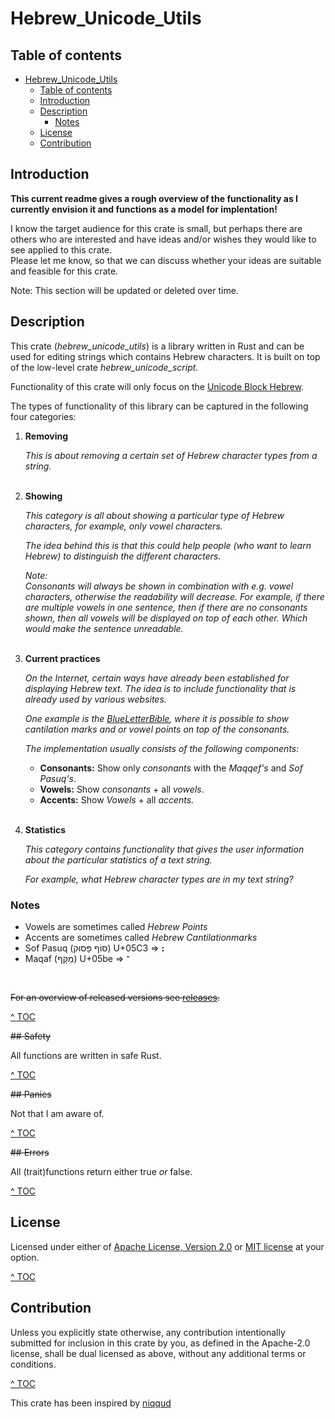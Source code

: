 # Hebrew_Unicode_Utils
## Table of contents <a name="toc"></a>
- [Hebrew\_Unicode\_Utils](#hebrew_unicode_utils)
  - [Table of contents ](#table-of-contents-)
  - [Introduction](#introduction)
  - [Description ](#description-)
    - [Notes](#notes)
  - [License ](#license-)
  - [Contribution ](#contribution-)

## Introduction

**This current readme gives a rough overview of the functionality as I currently envision it and functions as a model for implentation!**

I know the target audience for this crate is small, but perhaps there are others who are interested and have ideas and/or wishes they would like to see applied to this crate.   
Please let me know, so that we can discuss whether your ideas are suitable and feasible for this crate. 

Note: This section will be updated or deleted over time.

## Description <a name="description"></a>

This crate (*hebrew_unicode_utils*) is a library written in Rust and can be used for editing strings which contains Hebrew characters. It is built on top of the low-level crate *hebrew_unicode_script*.

Functionality of this crate will only focus on the [Unicode Block Hebrew](https://www.unicode.org/charts/PDF/U0590.pdf).

The types of functionality of this library can be captured in the following four categories:

1. **Removing**

   *This is about removing a certain set of Hebrew character types from a string.*
<br><br>
2. **Showing**
   
   *This category is all about showing a particular type of Hebrew characters, for example, only vowel characters.*

   *The idea behind this is that this could help people (who want to learn Hebrew) to distinguish the different characters.*

   *Note:*  
   *Consonants will always be shown in combination with e.g. vowel characters, otherwise the readability will decrease. For example, if there are multiple vowels in one sentence, then if there are no consonants  shown, then all vowels will be displayed on top of each other. Which would make the sentence unreadable.*
<br><br>
1. **Current practices**
   
   *On the Internet, certain ways have already been established for displaying Hebrew text.* 
   *The idea is to include functionality that is already used by various websites.*

   *One example is the [BlueLetterBible](https://www.blueletterbible.org/wlc/gen/1/1/s_1001), where it is possible to show  cantilation marks and or vowel points on top of the consonants.* 

   *The implementation usually consists of the following components:*
   - **Consonants:** Show only *consonants* with the *Maqqef's* and *Sof Pasuq's*.   
   -  **Vowels:** Show *consonants* + all *vowels*.   
   -  **Accents:** Show *Vowels* + all *accents.*
<br><br>
1. **Statistics**
   
   *This category contains functionality that gives the user information about the particular statistics of a text string.*

   *For example, what Hebrew character types are in my text string?*

### Notes

- Vowels are sometimes called *Hebrew Points*
- Accents are sometimes called *Hebrew Cantilationmarks*
- Sof Pasuq (סוֹף פָּסוּק) U+05C3  => **׃׃**
- Maqaf (מַקָּף) U+05be => **־**

<br>

~~For an overview of released versions see [releases](https://github.com/Roestdev/hebrew_unicode_utils/releases).~~

[^ TOC](#toc)

~~## Safety <a name="safety"></a>~~

All functions are written in safe Rust.


[^ TOC](#toc)

~~## Panics <a name="panics"></a>~~

Not that I am aware of.

[^ TOC](#toc)

~~## Errors <a name="errors"></a>~~

All (trait)functions return either true *or* false.

[^ TOC](#toc)

## License <a name="license"></a>

Licensed under either of <a href="LICENSE-APACHE">Apache License, Version
2.0</a> or <a href="LICENSE-MIT">MIT license</a> at your option.

[^ TOC](#toc)

## Contribution <a name="contribution"></a>

Unless you explicitly state otherwise, any contribution intentionally submitted
for inclusion in this crate by you, as defined in the Apache-2.0 license, shall
be dual licensed as above, without any additional terms or conditions.

[^ TOC](#toc)

This crate has been inspired by [niqqud](https://crates.io/crates/niqqud)